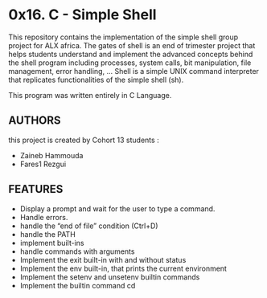 # 0x16. C - Simple Shell

This repository contains the implementation of the simple shell group project for ALX africa.
The gates of shell is an end of trimester project that helps students understand and implement the advanced concepts behind the shell program including processes, system calls, bit manipulation, file management, error handling, ...
Shell is a simple UNIX command interpreter that replicates functionalities of the simple shell (sh).

This program was written entirely in C Language.

## AUTHORS

this project is created by Cohort 13 students :
- Zaineb Hammouda
- Fares1 Rezgui

## FEATURES

- Display a prompt and wait for the user to type a command.
- Handle errors.
- handle the “end of file” condition (Ctrl+D)
- handle the PATH
- implement built-ins
- handle commands with arguments
- Implement the exit built-in with and without status
- Implement the env built-in, that prints the current environment
- Implement the setenv and unsetenv builtin commands
- Implement the builtin command cd
